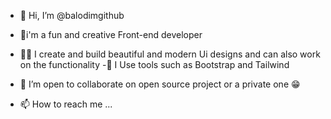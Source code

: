 - 👋 Hi, I’m @balodimgithub
- 👨i'm a fun and creative Front-end developer 
- 🧑‍💻 I create and build beautiful and modern Ui designs and can also work on the functionality 
-🧰 I Use tools such as Bootstrap and Tailwind
- 🌱 I’m open to collaborate on open
  source project or a private one 😁
  
- 📫 How to reach me ...

